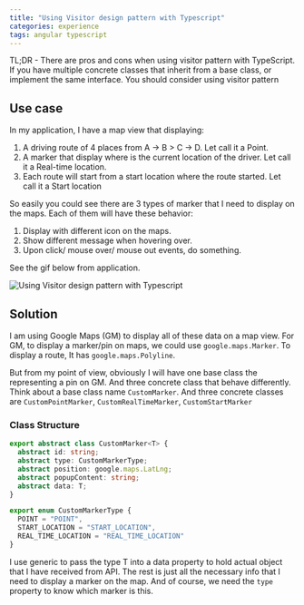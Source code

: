 ```yaml
---
title: "Using Visitor design pattern with Typescript"
categories: experience
tags: angular typescript 
---
```


TL;DR - There are pros and cons when using visitor pattern with TypeScript. If you have multiple concrete classes that inherit from a base class, or implement the same interface. You should consider using visitor pattern

## Use case

In my application, I have a map view that displaying:

1. A driving route of 4 places from A -> B > C -> D. Let call it a Point.
2. A marker that display where is the current location of the driver. Let call it a Real-time location.
3. Each route will start from a start location where the route started. Let call it a Start location

So easily you could see there are 3 types of marker that I need to display on the maps. Each of them will have these behavior:

1. Display with different icon on the maps.
2. Show different message when hovering over.
3. Upon click/ mouse over/ mouse out events, do something.

See the gif below from application.

![Using Visitor design pattern with Typescript](https://github.com/trungk18/trungk18.github.io/raw/master/img/blog/typescript-visitor-pattern-with-google-maps-api-01.gif)


## Solution

I am using Google Maps (GM) to display all of these data on a map view. For GM, to display a marker/pin on maps, we could use `google.maps.Marker`. To display a route, It has `google.maps.Polyline`.

But from my point of view, obviously I will have one base class the representing a pin on GM. And three concrete class that behave differently. Think about a base class name `CustomMarker`. And three concrete classes are `CustomPointMarker`, `CustomRealTimeMarker`, `CustomStartMarker`

### Class Structure

```typescript
export abstract class CustomMarker<T> {
  abstract id: string;
  abstract type: CustomMarkerType;
  abstract position: google.maps.LatLng;
  abstract popupContent: string;
  abstract data: T;
}

export enum CustomMarkerType {
  POINT = "POINT",
  START_LOCATION = "START_LOCATION",
  REAL_TIME_LOCATION = "REAL_TIME_LOCATION"
}
```

I use generic to pass the type T into a data property to hold actual object that I have received from API. The rest is just all the necessary info that I need to display a marker on the map. And of course, we need the `type` property to know which marker is this.


